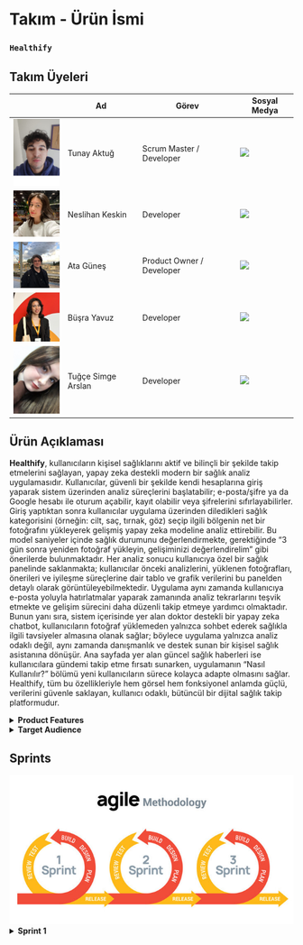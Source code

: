 # **Takım - Ürün İsmi**

  ### **`Healthify`**



## **Takım Üyeleri**

|  | Ad | Görev | Sosyal Medya |
|--|------|-------|---------|
| <img src="frontend/images/team1.jpg" width="100"/> | Tunay Aktuğ | Scrum Master / Developer | <a href="https://www.linkedin.com/in/tunay-a-2b94b9250/" target="_blank"><img src="https://cdn-icons-png.flaticon.com/512/174/174857.png" width="30"/></a> |
| <img src="frontend/images/team2.jpg" width="100"/> | Neslihan Keskin | Developer | <a href="https://www.linkedin.com/in/neslihan-keskin/" target="_blank"><img src="https://cdn-icons-png.flaticon.com/512/174/174857.png" width="30"/></a> |
| <img src="frontend/images/team5.jpg" width="100"/> | Ata Güneş | Product Owner / Developer | <a href="https://www.linkedin.com/in/atag%C3%BCne%C5%9F/" target="_blank"><img src="https://cdn-icons-png.flaticon.com/512/174/174857.png" width="30"/></a> |
| <img src="frontend/images/team4.jpg" width="100"/> | Büşra Yavuz | Developer | <a href="https://www.linkedin.com/in/0busrayavuz/" target="_blank"><img src="https://cdn-icons-png.flaticon.com/512/174/174857.png" width="30"/></a> |
| <img src="frontend/images/team3.jpg" width="100"/> | Tuğçe Simge Arslan | Developer | <a href="https://www.linkedin.com/in/tu%C4%9F%C3%A7e-simge-arslan-b8741a232/" target="_blank"><img src="https://cdn-icons-png.flaticon.com/512/174/174857.png" width="30"/></a> |



## **Ürün Açıklaması**

**Healthify**, kullanıcıların kişisel sağlıklarını aktif ve bilinçli bir şekilde takip etmelerini sağlayan, yapay zeka destekli modern bir sağlık analiz uygulamasıdır. Kullanıcılar, güvenli bir şekilde kendi hesaplarına giriş yaparak sistem üzerinden analiz süreçlerini başlatabilir; e-posta/şifre ya da Google hesabı ile oturum açabilir, kayıt olabilir veya şifrelerini sıfırlayabilirler. Giriş yaptıktan sonra kullanıcılar uygulama üzerinden diledikleri sağlık kategorisini (örneğin: cilt, saç, tırnak, göz) seçip ilgili bölgenin net bir fotoğrafını yükleyerek gelişmiş yapay zeka modeline analiz ettirebilir. Bu model saniyeler içinde sağlık durumunu değerlendirmekte, gerektiğinde “3 gün sonra yeniden fotoğraf yükleyin, gelişiminizi değerlendirelim” gibi önerilerde bulunmaktadır. Her analiz sonucu kullanıcıya özel bir sağlık panelinde saklanmakta; kullanıcılar önceki analizlerini, yüklenen fotoğrafları, önerileri ve iyileşme süreçlerine dair tablo ve grafik verilerini bu panelden detaylı olarak görüntüleyebilmektedir. Uygulama aynı zamanda kullanıcıya e-posta yoluyla hatırlatmalar yaparak zamanında analiz tekrarlarını teşvik etmekte ve gelişim sürecini daha düzenli takip etmeye yardımcı olmaktadır. Bunun yanı sıra, sistem içerisinde yer alan doktor destekli bir yapay zeka chatbot, kullanıcıların fotoğraf yüklemeden yalnızca sohbet ederek sağlıkla ilgili tavsiyeler almasına olanak sağlar; böylece uygulama yalnızca analiz odaklı değil, aynı zamanda danışmanlık ve destek sunan bir kişisel sağlık asistanına dönüşür. Ana sayfada yer alan güncel sağlık haberleri ise kullanıcılara gündemi takip etme fırsatı sunarken, uygulamanın “Nasıl Kullanılır?” bölümü yeni kullanıcıların sürece kolayca adapte olmasını sağlar. Healthify, tüm bu özellikleriyle hem görsel hem fonksiyonel anlamda güçlü, verilerini güvenle saklayan, kullanıcı odaklı, bütüncül bir dijital sağlık takip platformudur.


<details>
<summary><strong>Product Features</strong></summary>
  
---

### 1. Giriş ve Kayıt Sayfası (Login & Register)

- **Kullanıcı Girişi:** Kullanıcılar uygulamaya e-posta ve şifre ile veya Google hesabı üzerinden kolayca giriş yapabilir.  
- **Kayıt Olma & Şifre Yenileme:** Hesabı olmayan kullanıcılar yeni üyelik oluşturabilir, mevcut kullanıcılar ise şifrelerini unuttuklarında sıfırlama işlemi gerçekleştirebilir.  
- **Kullanıcı Güvenliği:** Giriş ve kayıt süreçleri güvenli kimlik doğrulama adımları ile desteklenmektedir.  



### 2. Ana Sayfa ve Genel Arayüz

- **Kullanıcı Dostu Tasarım:** Minimal ve sade arayüz, kullanıcıların uygulamayı rahatlıkla kullanmasını sağlar.  
- **Yapay Zeka Destekli Bilgilendirme:** Kullanıcılara analiz sonuçlarına göre öneriler ve bilgilendirmeler sunulur (örneğin: "3 gün sonra tekrar analiz yap").  
- **Sağlık Haberleri:** Ana sayfada sürekli güncellenen tıbbi içerikler ve sağlık haberleri kullanıcılarla paylaşılır.  



### 3. Sağlık Analizi Süreci

- **Kategori Seçimi:** Kullanıcılar analiz ettirmek istedikleri bölgeyi (Cilt, Göz, Saç, Tırnak vb.) seçerek süreci başlatır.  
- **Fotoğraf Yükleme:** Seçilen bölgeye ait net bir fotoğraf sisteme yüklenir.  
- **Yapay Zeka Analizi:** Yüklenen görsel gelişmiş yapay zeka modeli tarafından anında analiz edilir ve kullanıcıya özel sonuç sunulur.  
- **Analiz Sonuçları:** Geri bildirimler, gelişim önerileri ve tekrar analiz zamanları kullanıcıya iletilir.  



### 4. Kişisel Sağlık Takip Paneli

- **Geçmiş Kayıtlar:** Kullanıcıların yüklediği tüm fotoğraflar, analiz sonuçları ve sistemin önerileri veritabanına kaydedilir.  
- **İyileşme Grafikleri:** Kullanıcının sağlık gelişimi tablo ve grafiklerle takip edilebilir.  
- **Zaman Tabanlı Takip:** Yapay zeka, örneğin “3 gün sonra tekrar yükleyin” diyerek sağlık takibini aktif tutar.  



### 5. Doktor Chatbot (AI Sağlık Danışmanı)

- **Metin Tabanlı Danışmanlık:** Kullanıcılar fotoğraf yüklemeden, sağlık hakkında merak ettiklerini doktora sorar gibi chatbot’a yazabilir.  
- **Akıllı Yanıtlar:** Chatbot, tıbbi bilgilerle donatılmıştır ve yönlendirici, tavsiye verici mesajlar sunar.  
- **Süreç Desteği:** Kullanıcı, sadece yazışarak semptom takibi yapabilir.  



### 6. Hatırlatıcı ve Bildirim Sistemi

- **E-Posta Bildirimleri:** “3 gün geçti, tekrar analiz yapın” gibi hatırlatmalar sistem tarafından otomatik olarak gönderilir.  
- **Takvimle Entegrasyon:** Kullanıcıya özel analiz takvimi oluşturulabilir.  



### 7. İstatistik ve Gelişim Görselleştirme

- **Grafiksel Sunum:** Tüm analiz sonuçları kullanıcıya grafiklerle gösterilir.  
- **Karşılaştırma:** Eski ve yeni analiz sonuçları arasında iyileşme ya da kötüleşme durumu görsel olarak kıyaslanabilir.  
- **İyileşme Takibi:** Gelişim çizelgeleri ile uzun vadeli sağlık durumları izlenebilir.  



### 8. Profil Sayfası

- **Kullanıcı Bilgileri:** Ad, e-posta, profil fotoğrafı gibi bilgiler düzenlenebilir.  
- **Geçmiş Erişimi:** Kullanıcı geçmiş analizlerine buradan ulaşabilir.  
- **Kişisel Ayarlar:** Tema, dil ve diğer tercih ayarları bu sayfa üzerinden yapılabilir.  



### 9. Gizlilik ve Güvenlik

- **Veri Koruma:** Tüm görseller, analizler ve sohbet içerikleri yalnızca kullanıcıya özel olarak saklanır.  
- **Şifreli Saklama:** Veriler güvenli ve şifrelenmiş bir veritabanında tutulur.  
- **Gizlilik Politikası:** Kullanıcı verileri hiçbir şekilde üçüncü taraflarla paylaşılmaz.  

---
</details>


<details>
<summary><strong>Target Audience</strong></summary>

---

**Healthify** uygulaması, geniş bir kullanıcı kitlesine hitap eden çok yönlü bir sağlık platformudur. Yaş, meslek ve sağlık ihtiyacına göre farklı kullanıcı profillerine özel faydalar sunar:

### Sağlık Takibi Yapan Bireyler (Health-Conscious Individuals)

- **Rutin Kontrol Kullanıcıları:** Cilt, saç, tırnak gibi yüzeysel rahatsızlıklarını düzenli olarak takip etmek isteyenler.
- **İyileşme Süreci Gözlemleyicileri:** Belirli bir sağlık problemi sonrası gelişimini adım adım izlemek isteyen kullanıcılar.
- **Yaşlılar veya Kronik Rahatsızlığı Olanlar:** Kontrol süreçlerini görselleştirmek ve aileleriyle/uzmanlarla paylaşmak isteyen bireyler.



### Profesyoneller ve Yoğun Çalışanlar

- **Zamanı Kısıtlı Bireyler:** Sağlık takibini hızlı, verimli ve görsel olarak izlemek isteyen çalışan kesim.
- **Dijital Sağlık Asistanına İhtiyaç Duyanlar:** Doktor chatbot özelliği sayesinde hızlı tavsiye almak isteyen, hastaneye gitmeye zaman bulamayan kullanıcılar.


### Aileler

- **Çocuk Sağlığı Takibi:** Ebeveynler çocuklarının sağlık gelişimini fotoğraf analizleriyle izleyebilir.
- **Toplu Takip:** Aile bireylerinin analiz geçmişleri tek bir cihazdan kontrol edilebilir.



### Kendi Sağlığını Yönetenler (Self-Trackers)

- **Veriye Dayalı Yaşayanlar:** Sağlık verilerini analiz eden, gelişim sürecini grafiklerle görmek isteyen bilinçli kullanıcılar.
- **Proaktif Kullanıcılar:** Hastalık oluşmadan önce önlem almak isteyen bireyler.


### Teknoloji Meraklıları

- **Yapay Zeka Kullanıcıları:** Görüntü işleme ve sağlık tahmini teknolojilerine ilgi duyan teknoloji meraklıları.
- **Deneysel Kullanıcılar:** Kendi vücudunu ve sağlığını yapay zekâ ile incelemek isteyen kullanıcılar.



### Tıbbi Danışmanlığa İhtiyacı Olanlar

- **Chatbot Kullananlar:** Hızlı medikal danışmanlık isteyen, hastaneye ulaşamayan veya ön bilgi almak isteyen bireyler.
- **Tavsiye Arayanlar:** Belirli bir şikayeti olan ama henüz doktor görüşmesi ayarlamamış kişiler.



### Kişisel Gelişim ve Motivasyon Odaklılar

- **Gelişimi Görselleştirmek İsteyenler:** Sağlığındaki ilerlemeyi grafik ve tablo olarak izlemek isteyenler.
- **Hedef Belirleyiciler:** "Şu tarihte iyileşmeliyim" gibi hedef koyup, süreci ölçmek isteyenler.

---
</details>


## Sprints

<img src="frontend/images/sprints.jpg" width="600"/>

<details>
<summary><strong>Sprint 1</strong></summary>

---

<details>
<summary><strong>Uygulama Fotoğrafları</strong></summary>



### Giriş Sayfası

<img src="frontend/images/login-page-1.png" width="700"/>

---

### Kayıt Ol Sayfası

<img src="frontend/images/register-page-1.png" width="700"/>

---

### Şifre Sıfırlama Sayfası

<img src="frontend/images/sifre-sıfırlama-1.png" width="700"/>

---

### Header (Navigasyon Üst Alan)

<img src="frontend/images/header-1.png" width="700"/>

---

### Hero Section (Tanıtım Alanı)

<img src="frontend/images/hero-page-1.png" width="700"/>

---

### Sağlık Haberleri Sayfası

<img src="frontend/images/haberler-1.png" width="700"/>

---

### Nasıl Kullanılır Bölümü

<img src="frontend/images/nasıl-kullanılır-1.png" width="700"/>

---

### Kullanıcı Yorumları

<img src="frontend/images/kullanıcı-yorumları-1.png" width="700"/>

---

### Ekibimiz Sayfası

<img src="frontend/images/ekibimiz-1.png" width="700"/>

---

### İletişim ve Footer Alanı

<img src="frontend/images/iletisimegecin-footer-1.png" width="700"/>

---

### Kategori Seçim Sayfası

<img src="frontend/images/kategorisecin-1.png" width="700"/>

---

### Fotoğraf Yükleme (Göz Analizi)

<img src="frontend/images/fotografyükle-göz-1.png" width="700"/>

---

</details>

<details>
<summary><strong>Proje Yönetimi</strong></summary>

---

### Sprint Board SS

Aşağıda Sprint 1 sürecinde kullanılan proje yönetimi süreçlerine ait görseller yer almaktadır:

---

<img src="frontend/images/Sprint1_1.png" width="700"/>
<img src="frontend/images/Sprint1_3.png" width="700"/>
<img src="frontend/images/Sprint1_4.png" width="700"/>
<img src="frontend/images/Sprint1_5.png" width="700"/>
<img src="frontend/images/Sprint1_6.png" width="700"/>
<img src="frontend/images/Sprint1_7.png" width="700"/>
<img src="frontend/images/Sprint1_8.png" width="700"/>
<img src="frontend/images/Sprint1_9.png" width="700"/>
<img src="frontend/images/Sprint1_12.png" width="700"/>
<img src="frontend/images/Sprint1_13.png" width="700"/>
<img src="frontend/images/Sprint1_14.png" width="700"/>
<img src="frontend/images/Sprint1_15png.png" width="700"/>
<img src="frontend/images/Sprint1_16.png" width="700"/>
<img src="frontend/images/Sprint1_17.png" width="700"/>

---
### Daily Scrum

<img src="frontend/images/Sprint1_2.png" width="700"/>
<img src="frontend/images/Sprint1_10.png" width="700"/>
<img src="frontend/images/Sprint1_11.png" width="700"/>
<img src="frontend/images/Sprint1_18.png" width="700"/>
<img src="frontend/images/Sprint1_19.png" width="700"/>
<img src="frontend/images/Sprint1_20.png" width="700"/>
<img src="frontend/images/Sprint1_21.png" width="700"/>

---


</details>

<details>
<summary><strong>Proje Kapsamı & Hedefi</strong></summary>

---

### Proje Kapsamı

**Healthify**, kullanıcıların kişisel sağlıklarını dijital ortamda takip edebilmelerine olanak tanıyan yapay zeka destekli bir web ve mobil uygulamadır. Uygulama, sağlık verilerinin görsel analizine dayalı geri bildirimler sunarak kullanıcıların iyileşme süreçlerini takip etmelerine, öneriler almalarına ve düzenli olarak sağlık kontrollerini yapmalarına yardımcı olur. Proje aşağıdaki modülleri kapsamaktadır:

- Görsel tabanlı sağlık analizi (örneğin: cilt, göz, tırnak görüntüleri)
- Yapay zeka ile analiz sonucu üretme ve gelişim önerileri sunma
- Sağlık geçmişi kayıtları, karşılaştırmalı analiz ve grafikler
- Doktor benzeri chatbot ile metin bazlı sağlık danışmanlığı
- E-posta ile hatırlatma ve analiz zamanlama sistemi
- Kişisel sağlık takip panosu ve kullanıcı profili
- Güncel sağlık haberleri ve bilinçlendirme içerikleri

---

### Proje Hedefi

- Bireylerin kişisel sağlık takibini kolaylaştırmak ve dijitalleştirmek  
- Yapay zeka teknolojisi ile görsel analiz ve sağlık verisi değerlendirmesi yapmak  
- Kullanıcıların gelişim süreçlerini takip edebileceği görsel ve istatistiksel araçlar sunmak  
- Sağlık profesyoneline gitmeden önce ön değerlendirme yapabilecek bir chatbot sunmak  
- Kullanıcıyı zamanında analiz yapması için bilgilendirmek ve yönlendirmek  
- Sağlık farkındalığını artırmak için doğru ve güncel içerikler sunmak  
- Sağlık teknolojilerine uygun, güvenli ve erişilebilir bir çözüm geliştirmek  
- Yazılım geliştirme sürecinde **Agile/Scrum metodolojisi** ile takım içinde etkin iş birliği sağlamak

---

</details>
<details>
<summary><strong>Burndown Charts</strong></summary>

---

### Burndown Chart 1  
<img src="frontend/images/sprint1_burndown.png" width="700"/>

> **Açıklama:** Bu grafik Sprint 1 süresince tahmini iş yükü ile gerçek iş yükü arasındaki farkı görselleştirir. Takım, planlanan tempoya oldukça yakın ilerlemiş ve sprint sonunda işlerin tamamı bitirilmiştir.

---

### Burndown Chart 2  
<img src="frontend/images/sprint1_burndown2.png" width="700"/>


</details>

<details>
<summary><strong>Backlog Hesabı (Trello)</strong></summary>

---

### Healthify Projesi Trello Backlog

Aşağıdaki QR kodunu tarayarak Healthify projesine ait Trello backlog’una kolayca erişebilirsiniz.

<img src="frontend/images/healthify_qrcode.png" width="300"/>

> QR kod Trello panosuna doğrudan yönlendirir. Takım üyeleri, görevleri ve sprintleri burada takip edebilir.

</details>


<details>
<summary><strong>Sprint Notları</strong></summary>

---

### UI/UX ve Proje Organizasyonu

- UI tasarımlarında **Figma** kullanıldı.  
- Proje yönetimi için **Trello** tercih edildi.  
- Daily scrum toplantıları her gün **WhatsApp** üzerinden koordine edildi, bazı günler **Google Meet** ile gerçekleştirildi.  
- Giriş sistemi için **E-posta** yöntemi tercih edildi.  
- Uygulamanın genel teması **sade ve resmi** olarak belirlendi.  
- Tasarımlar ve uygulama dili **Türkçe** olarak kararlaştırıldı.  

---

### Sprint İçinde Tamamlanması Beklenen Puan

Toplamda: **250 Puan**  
Tamamlanan: **250 Puan**

---

### Puan Tamamlama Mantığı

Toplam hedef **750 puan** olacak şekilde her sprint için **250 puanlık** görevler planlandı.

- **1. Sprint**: Tasarım, temel endpointler, temel kod yapıları (JWT, haber çekme, veritabanı seçimi ve entegrasyonu)
- **2. Sprint**: Chatbot entegrasyonu, modellerin API'ye bağlanması, grafikler, kullanıcı geçmişi ve profili
- **3. Sprint**: Kalan eksiklerin tamamlanması ve uygulamaya özgünlük katacak özel özelliklerin geliştirilmesi

---

### Sprint Review

- **Tuğçe Simge Arslan**, **Büşra Yavuz**, **Ata Güneş**: Veri tarafında çalıştı, model, dataset, notebook araştırmaları yaptı, modellere karar verildi.  
- **Neslihan Keskin** Figma üzerinden ilk UI tasarımlarını oluşturdu.  
- **Tunay Aktuğ** İlk frontend ekranlarını hazırladı, backend ile entegrasyonu gerçekleştirdi.  
- **Neslihan Keskin** ayrıca veritabanı olarak **SQL Server Management Studio** seçimini yaptı ve veritabanına kayıt işlemlerini başarıyla tamamladı.  
- Kullanıcı giriş/çıkış sistemi geliştirildi.  
- Sağlık haberleri için ücretsiz bir API kullanıldı, haberleri kendimiz mi üretsek kararsız kalındı.  
- Uygulama ismine karar verildi fakat isim ve logo için sprint 2'de özel toplantı yapılmasına karar verildi.  
- Proje yönetim sistemi belirlendi, takım üyeleri birbirini tanıdı ve ilerleyen sprintler için genel yol haritası oluşturuldu.  
- Günlük olarak WhatsApp’tan iletişim sağlandı, ayrıca **4 ayrı Google Meet toplantısı** yapıldı.  
- Beklenenden fazla iş başarıldı, sistem oturmaya başladı ve verimli bir sprint dönemi geçirildi.

---

### Sprint Review Katılımcıları

**`Tunay Aktuğ, Neslihan Keskin, Ata Güneş, Büşra Yavuz, Tuğçe Simge Arslan`**

---

### Sprint Retrospektifi

- 2 sprintte model entegrasyonlarına başlanacak.  
- Uygulama logosu ve ismi kesinleştirilecek.  
- Aynı tempoda devam ederek kaliteli bir ürün çıkarılması hedefleniyor.  
- Chatbot modeli olarak "ön tanı doktor" fikri benimsendi, entegrasyon kararı alındı.  
- Kullanıcı geçmişi özelliği eklenmesine karar verildi.  
- Tablolar ve grafikleştirme ile analiz ekranı oluşturulacak.  
- Takip sistemi geliştirilecek.  
- "Kayıt ol" ve "Şifremi unuttum" sayfalarına yeni UI tasarımı yapılacak.  
- Kişisel sağlık takip panosu eklenecek.  
- Puan ve rozet sistemi gibi ödül mekanizmaları tartışıldı; bu konu için sprint 2'de özel bir toplantı planlandı.

</details>


</details>


